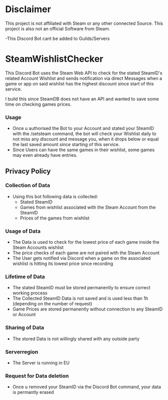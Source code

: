 # Disclaimer
This project is not affiliated with Steam or any other connected Source.
This project is also not an official Software from Steam.

-This Discord Bot cant be added to Guilds/Servers 

# SteamWishlistChecker
This Discord Bot uses the Steam Web API to check for the stated SteamID's related Account Wishlist and sends notification via direct Messages when a game or app on said wishlist has the highest discount since start of this service.

I build this since SteamDB does not have an API and wanted to save some time on checking games prices.

### Usage
- Once u authorised the Bot to your Account and stated your SteamID with the /setsteam command, the bot will check your Wishlist daily to not miss any discount and message you, when it drops below or equal the last saved amount since starting of this service.
- Since Users can have the same games in their wishlist, some games may even already have entries. 

## Privacy Policy

### Collection of Data
- Using this bot following data is collected:
    - Stated SteamID
    - Games from wishlist associated with the Steam Account from the SteamID
    - Prices of the games from wishlist

### Usage of Data
- The Data is used to check for the lowest price of each game inside the Steam Accounts wishlist
- The price checks of each game are not paired with the Steam Account
- The User gets notified via Discord when a game on the associated wishlist is hitting its lowest price since recording

### Lifetime of Data
- The stated SteamID must be stored permanently to ensure correct working process 
- The Collected SteamID Data is not saved and is used less than 1h (depending on the number of request)
- Game Prices are stored permanently without connection to any SteamID or Account

### Sharing of Data
- The stored Data is not willingly shared with any outside party

### Serverregion
- The Server is running in EU

### Request for Data deletion
- Once u removed your SteamID via the Discord Bot command, your data is permantly erased